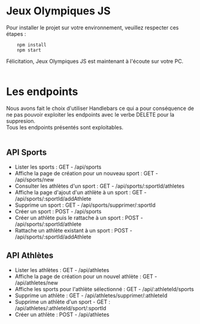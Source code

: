 # Jeux Olympiques JS

Pour installer le projet sur votre environnement, veuillez respecter ces étapes :<br>
        
        npm install
        npm start

Félicitation, Jeux Olympiques JS est maintenant à l'écoute sur votre PC.<br><br>

# Les endpoints 
Nous avons fait le choix d'utiliser Handlebars ce qui a pour conséquence de ne pas pouvoir exploiter les endpoints avec le verbe DELETE pour la suppresion.<br>
Tous les endpoints présentés sont exploitables.
<br><br>
## API Sports
- Lister les sports : GET - /api/sports 
- Affiche la page de création pour un nouveau sport : GET - /api/sports/new
- Consulter les athlètes d'un sport : GET - /api/sports/:sportId/athletes
- Affiche la page d'ajout d'un athlète à un sport : GET - /api/sports/:sportId/addAthlete
- Supprime un sport : GET - /api/sports/supprimer/:sportId
- Créer un sport : POST - /api/sports
- Créer un athlète puis le rattache à un sport : POST - /api/sports/:sportId/athlete
- Rattache un athlète existant à un sport : POST - /api/sports/:sportId/addAthlete

## API Athlètes
- Lister les athlètes : GET - /api/athletes
- Affiche la page de création pour un nouvel athlète : GET - /api/athletes/new
- Affiche les sports pour l'athlète sélectionné : GET - /api/:athleteId/sports
- Supprime un athlète : GET - /api/athletes/supprimer/:athleteId
- Supprime un athlète d'un sport - GET : /api/athletes/:athleteId/sport/:sportId
- Créer un athlète : POST - /api/athletes
